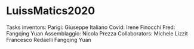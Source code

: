 # LuissMatics2020
Tasks inventors:
  Parigi: Giuseppe Italiano
  Covid: Irene Finocchi
  Fred: Fangqing Yuan
  Assemblaggio: Nicola Prezza
Collaborators:
  Michele Lizzit
  Francesco Redaelli
  Fangqing Yuan
